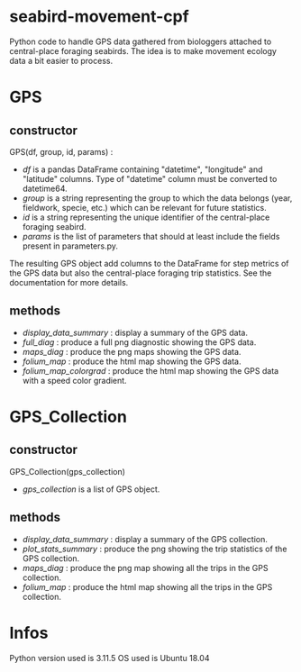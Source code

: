 # seabird-movement-cpf
Python code to handle GPS data gathered from biologgers attached to central-place foraging seabirds. The idea is to make movement ecology data a bit easier to process.

# GPS
## constructor
GPS(df, group, id, params) : 
* *df* is a pandas DataFrame containing "datetime", "longitude" and "latitude" columns. Type of "datetime" column must be converted to datetime64.
* *group* is a string representing the group to which the data belongs (year, fieldwork, specie, etc.) which can be relevant for future statistics.
* *id* is a string representing the unique identifier of the central-place foraging seabird.
* *params* is the list of parameters that should at least include the fields present in parameters.py.

The resulting GPS object add columns to the DataFrame for step metrics of the GPS data but also the central-place foraging trip statistics. See the documentation for more details.

## methods
* *display_data_summary* : display a summary of the GPS data.
* *full_diag* : produce a full png diagnostic showing the GPS data.
* *maps_diag* : produce the png maps showing the GPS data.
* *folium_map* : produce the html map showing the GPS data.
* *folium_map_colorgrad* : produce the html map showing the GPS data with a speed color gradient.


# GPS_Collection
## constructor
GPS_Collection(gps_collection)
* *gps_collection* is a list of GPS object.

## methods
* *display_data_summary* : display a summary of the GPS collection.
* *plot_stats_summary* : produce the png showing the trip statistics of the GPS collection.
* *maps_diag* : produce the png map showing all the trips in the GPS collection.
* *folium_map* : produce the html map showing all the trips in the GPS collection.


# Infos
Python version used is 3.11.5
OS used is Ubuntu 18.04
